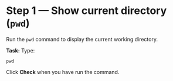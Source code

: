 # Step 1 — Show current directory (`pwd`)

Run the `pwd` command to display the current working directory.

**Task:** Type:

```
pwd
```

Click **Check** when you have run the command.